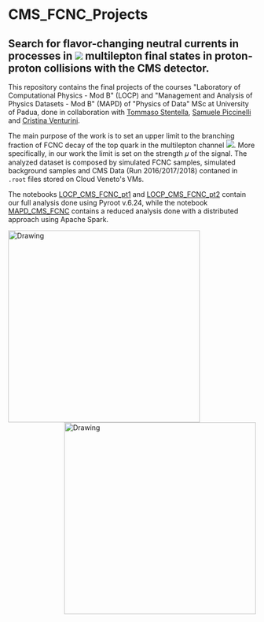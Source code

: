 # CMS_FCNC_Projects

## Search for flavor-changing neutral currents in processes in  <img src="https://latex.codecogs.com/gif.latex?t\bar{t}" /> multilepton final states in proton-proton collisions with the CMS detector.

This repository contains the final projects of the courses "Laboratory of Computational Physics - Mod B" (LOCP) and "Management and Analysis of Physics Datasets - Mod B" (MAPD) of "Physics of Data" MSc at University of Padua, done in collaboration with [Tommaso Stentella](https://github.com/TommasoStentella), [Samuele Piccinelli](https://github.com/spiccinelli) and [Cristina Venturini](https://github.com/cristinaventurini).

The main purpose of the work is to set an upper limit to the branching fraction of FCNC decay of the top quark in the multilepton channel <img src="https://latex.codecogs.com/gif.latex?t\bar{t}\to\text{Hq+Wb}\to\text{multilepton}">. More specifically, in our work the limit is set on the strength 𝜇 of the signal. The analyzed dataset is composed by simulated FCNC samples, simulated background samples and CMS Data (Run 2016/2017/2018) contaned in `.root` files stored on Cloud Veneto's VMs.

The notebooks [LOCP_CMS_FCNC_pt1](LOCP_CMS_FCNC_pt1.ipynb) and [LOCP_CMS_FCNC_pt2](LOCP_CMS_FCNC_pt2.ipynb) contain our full analysis done using Pyroot v.6.24, while the notebook [MAPD_CMS_FCNC](MAPD_CMS_FCNC.ipynb) contains a reduced analysis done with a distributed approach using Apache Spark.


<img align='left' src='https://raw.githubusercontent.com/TommasoStentella/LCP_B-CMS_FCNC/master/Plots/MET_pt_final_histogram_3.png' alt='Drawing' style='width:390px;'/><img align='right' src='https://raw.githubusercontent.com/TommasoStentella/LCP_B-CMS_FCNC/master/Plots/inv_m01_final_histogram_3.png' alt='Drawing' style='width:390px;'/>

